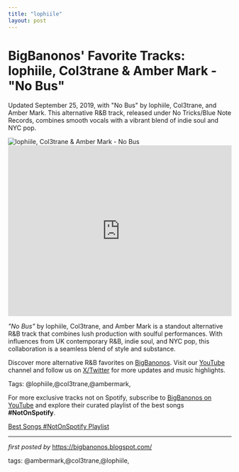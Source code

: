 ```yaml
---
title: "lophiile"
layout: post
---
```

<!-- Post Title -->
<h1 >BigBanonos' Favorite Tracks: lophiile, Col3trane & Amber Mark - "No Bus"</h1> <!-- Introductory Text -->
<p >Updated September 25, 2019, with "No Bus" by lophiile, Col3trane, and Amber Mark. This alternative R&B track, released under No Tricks/Blue Note Records, combines smooth vocals with a vibrant blend of indie soul and NYC pop.</p> <!-- Featured Image -->
<div > <img src="https://blog.native-instruments.com/wp-content/uploads/2020/08/Realtalk-lophiile-featured.jpg" alt="lophiile, Col3trane & Amber Mark - No Bus" />
</div> <!-- YouTube Video Embed -->
<div > <iframe width="100%" height="385" src="https://www.youtube.com/embed/GgCTV4Y6QII" title="lophiile, Col3trane, Amber Mark - No Bus (Visualizer)" frameborder="0" allow="accelerometer; autoplay; clipboard-write; encrypted-media; gyroscope; picture-in-picture; web-share" referrerpolicy="strict-origin-when-cross-origin" allowfullscreen></iframe>
</div> <!-- Song Information -->
<div > <p><em>"No Bus"</em> by lophiile, Col3trane, and Amber Mark is a standout alternative R&B track that combines lush production with soulful performances. With influences from UK contemporary R&B, indie soul, and NYC pop, this collaboration is a seamless blend of style and substance.</p>
</div> <!-- Footer Links -->
<div > <p>Discover more alternative R&B favorites on <a href="https://bigbanonos.blogspot.com/" target="_blank">BigBanonos</a>. Visit our <a href="https://www.youtube.com/@BigBanonos" target="_blank">YouTube</a> channel and follow us on <a href="https://x.com/bigbanonos" target="_blank">X/Twitter</a> for more updates and music highlights.</p>
</div> <!-- Tags -->
<p >Tags: @lophiile,@col3trane,@ambermark,</p>


<!--Subscribe and Playlist Links-->
<div>
    <p>For more exclusive tracks not on Spotify, subscribe to <a href="https://www.youtube.com/@BigBanonos" target="_blank">BigBanonos on YouTube</a> and explore their curated playlist of the best songs <strong>#NotOnSpotify</strong>.</p>
    <p><a href="https://www.youtube.com/playlist?list=PLtuNtuTatqI0kFahUCbtbfenC_ET5O_tr" target="_blank">Best Songs #NotOnSpotify Playlist<br /></a></p></div>

<hr />

<p><em>first posted by</em> <a href="https://bigbanonos.blogspot.com/" rel="noopener" target="_new">https://bigbanonos.blogspot.com/</a></p>

<p>tags: @ambermark,@col3trane,@lophiile,</p>
